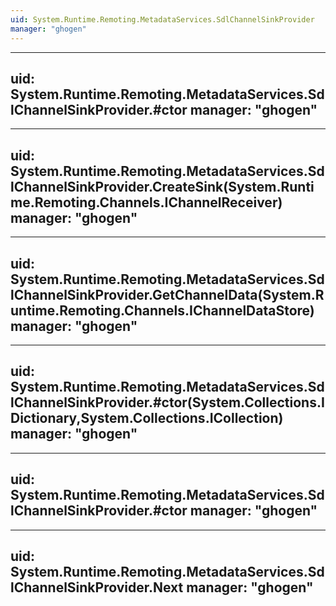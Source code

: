 ```yaml
---
uid: System.Runtime.Remoting.MetadataServices.SdlChannelSinkProvider
manager: "ghogen"
---
```


---
uid: System.Runtime.Remoting.MetadataServices.SdlChannelSinkProvider.#ctor
manager: "ghogen"
---

---
uid: System.Runtime.Remoting.MetadataServices.SdlChannelSinkProvider.CreateSink(System.Runtime.Remoting.Channels.IChannelReceiver)
manager: "ghogen"
---

---
uid: System.Runtime.Remoting.MetadataServices.SdlChannelSinkProvider.GetChannelData(System.Runtime.Remoting.Channels.IChannelDataStore)
manager: "ghogen"
---

---
uid: System.Runtime.Remoting.MetadataServices.SdlChannelSinkProvider.#ctor(System.Collections.IDictionary,System.Collections.ICollection)
manager: "ghogen"
---

---
uid: System.Runtime.Remoting.MetadataServices.SdlChannelSinkProvider.#ctor
manager: "ghogen"
---

---
uid: System.Runtime.Remoting.MetadataServices.SdlChannelSinkProvider.Next
manager: "ghogen"
---

